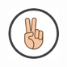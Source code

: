 <img src="https://github.com/telman0203/app.img/blob/main/images/scissors.png" width="100" height="100">
